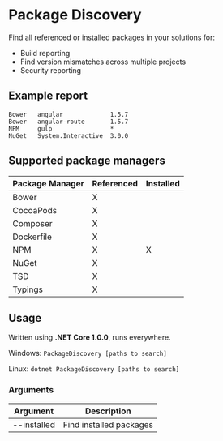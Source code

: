 # Package Discovery
Find all referenced or installed packages in your solutions for:
 - Build reporting
 - Find version mismatches across multiple projects
 - Security reporting

## Example report
```
Bower   angular             1.5.7
Bower   angular-route       1.5.7
NPM     gulp                *
NuGet   System.Interactive  3.0.0
```
## Supported package managers

Package Manager | Referenced | Installed
--------------- | ---------- | ---------
Bower           | X          | 
CocoaPods       | X          |
Composer        | X          |
Dockerfile      | X          |
NPM             | X          | X
NuGet           | X          |
TSD             | X          |
Typings         | X          |

## Usage
Written using **.NET Core 1.0.0**, runs everywhere.

Windows:
`PackageDiscovery [paths to search]`

Linux:
`dotnet PackageDiscovery [paths to search]`

### Arguments
Argument       | Description
-------------- | -----------
--installed    | Find installed packages

